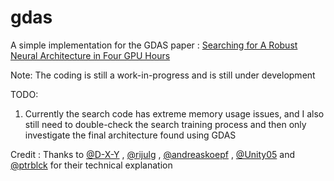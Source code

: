 # gdas
A simple implementation for the GDAS paper : [Searching for A Robust Neural Architecture in Four GPU Hours](https://arxiv.org/abs/1910.04465)

Note: The coding is still a work-in-progress and is still under development

TODO:
1. Currently the search code has extreme memory usage issues, and I also still need to double-check the search training process and then only investigate the final architecture found using GDAS

Credit : Thanks to [@D-X-Y](https://github.com/D-X-Y) , [@rijulg](https://github.com/rijulg) , [@andreaskoepf](https://github.com/andreaskoepf) , [@Unity05](https://github.com/Unity05) and [@ptrblck](https://github.com/ptrblck) for their technical explanation
